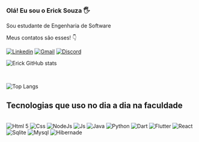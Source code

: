 
### Olá! Eu sou o Erick Souza 🖐️

Sou estudante de Engenharia de Software

Meus contatos são esses! 👇

[![Linkedin](https://img.shields.io/badge/LinkedIn-0077B5?style=for-the-badge&logo=linkedin&logoColor=white)](https://www.linkedin.com/in/erick-cesar-lopes-de-souza-981a56260/)
[![Gmail](https://img.shields.io/badge/Gmail-D14836?style=for-the-badge&logo=gmail&logoColor=white)](Erick.cesar.lopes.souza@gmail.com)
[![Discord](https://img.shields.io/badge/Discord-7289DA?style=for-the-badge&logo=discord&logoColor=white)](https://discordapp.com/users/856357731547873281)

![Erick GitHub stats](https://github-readme-stats.vercel.app/api?username=ErickSouza18&show_icons=true&theme=tokyonight)

<br>

![Top Langs](https://github-readme-stats.vercel.app/api/top-langs/?username=ErickSouza18&layout=compact)


## Tecnologias que uso no dia a dia na faculdade


<div style="dysplay: inline_block"><br/>
    <img alig="center" alt="Html 5" src="https://img.shields.io/badge/HTML-239120?style=for-the-badge&logo=html5&logoColor=white" />
    <img alig="center" alt="Css" src="https://img.shields.io/badge/CSS-239120?&style=for-the-badge&logo=css3&logoColor=white"/>
    <img alig="center" alt="NodeJs" src="https://img.shields.io/badge/Node.js-43853D?style=for-the-badge&logo=node.js&logoColor=white"/>
    <img alig="center" alt="Js" src="https://img.shields.io/badge/JavaScript-F7DF1E?style=for-the-badge&logo=javascript&logoColor=black"/>
    <img alig="center" alt="Java" src="https://img.shields.io/badge/Java-ED8B00?style=for-the-badge&logo=openjdk&logoColor=white"/>
    <img alig="center" alt="Python" src="https://img.shields.io/badge/Python-3776AB?style=for-the-badge&logo=python&logoColor=white"/>
    <img alig="center" alt="Dart" src="https://img.shields.io/badge/Dart-0175C2?style=for-the-badge&logo=dart&logoColor=white"/>
    <img alig="center" alt="Flutter" src="https://img.shields.io/badge/Flutter-02569B?style=for-the-badge&logo=flutter&logoColor=white"/>
    <img alig="center" alt="React" src="https://img.shields.io/badge/React-20232A?style=for-the-badge&logo=react&logoColor=61DAFB"/>
    <img alig="center" alt="Sqlite" src="https://img.shields.io/badge/SQLite-07405E?style=for-the-badge&logo=sqlite&logoColor=white"/>
    <img alig="center" alt="Mysql" src="https://img.shields.io/badge/MySQL-00000F?style=for-the-badge&logo=mysql&logoColor=white"/>
    <img alig="center" alt="Hibernade" src="https://img.shields.io/badge/Hibernate-59666C?style=for-the-badge&logo=Hibernate&logoColor=white"/>

    

    

